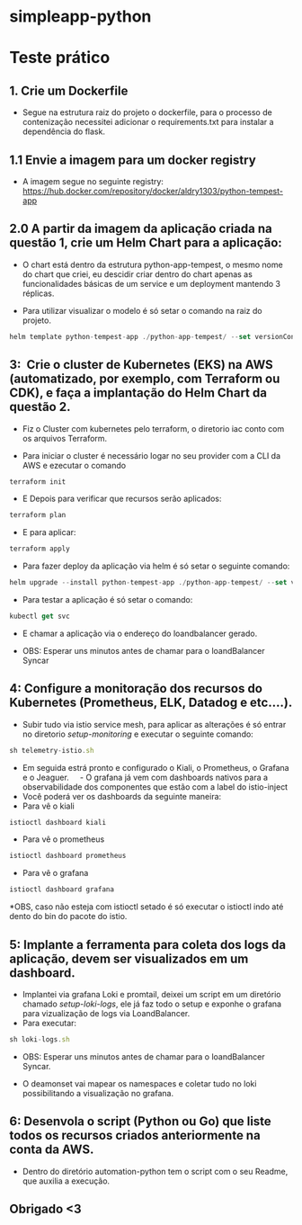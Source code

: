 # simpleapp-python

# Teste prático

## 1. Crie um Dockerfile
- Segue na estrutura raiz do projeto o dockerfile, para o processo de contenização necessitei adicionar o requirements.txt para instalar a dependência do flask.

## 1.1 Envie a imagem para um docker registry
- A imagem segue no seguinte registry: https://hub.docker.com/repository/docker/aldry1303/python-tempest-app

## 2.0 A partir da imagem da aplicação criada na questão 1, crie um Helm Chart para a aplicação:
- O chart está dentro da estrutura python-app-tempest, o mesmo nome do chart que criei, eu descidir criar dentro do chart apenas as funcionalidades básicas
de um service e um deployment mantendo 3 réplicas.

* Para utilizar visualizar o modelo é só setar o comando na raiz do projeto.

~~~javascript
helm template python-tempest-app ./python-app-tempest/ --set versionContainer=1.0.0
~~~

## 3:  Crie o cluster de Kubernetes (EKS) na AWS (automatizado, por exemplo, com Terraform ou CDK), e faça a implantação do Helm Chart da questão 2.

- Fiz o Cluster com kubernetes pelo terraform, o diretorio iac conto com os arquivos Terraform.
* Para iniciar o cluster é necessário logar no seu provider com a CLI da AWS e ezecutar o comando
~~~javascript
terraform init
~~~
* E Depois para verificar que recursos serão aplicados:
~~~javascript
terraform plan 
~~~
* E para aplicar:
~~~javascript
terraform apply 
~~~
- Para fazer deploy da aplicação via helm é só setar o seguinte comando:
~~~javascript
helm upgrade --install python-tempest-app ./python-app-tempest/ --set versionContainer=1.0.0
~~~

- Para testar a aplicação é só setar o comando:
~~~javascript
kubectl get svc 
~~~
- E chamar a aplicação via o endereço do loandbalancer gerado.
* OBS: Esperar uns minutos antes de chamar para o loandBalancer Syncar

## 4: Configure a monitoração dos recursos do Kubernetes (Prometheus, ELK, Datadog e etc....).

- Subir tudo via istio service mesh, para aplicar as alterações é só entrar no diretorio *setup-monitoring* e executar o seguinte comando:
~~~javascript
sh telemetry-istio.sh
~~~
- Em seguida estrá pronto e configurado o Kiali, o Prometheus, o Grafana e o Jeaguer.
    - O grafana já vem com dashboards nativos para a observabilidade dos componentes que estão com a label do istio-inject
- Você poderá ver os dashboards da seguinte maneira:
- Para vê o kiali 
~~~javascript
istioctl dashboard kiali
~~~
- Para vê o prometheus 
~~~javascript
istioctl dashboard prometheus
~~~
- Para vê o grafana 
~~~javascript
istioctl dashboard grafana
~~~

*OBS, caso não esteja com istioctl setado é só executar o istioctl indo até dento do bin do pacote do istio.

## 5: Implante a ferramenta para coleta dos logs da aplicação, devem ser visualizados em um dashboard.
- Implantei via grafana Loki e promtail, deixei um script em um diretório chamado *setup-loki-logs*, ele já faz todo
o setup e exponhe o grafana para vizualização de logs via LoandBalancer. 
- Para executar: 
~~~javascript
sh loki-logs.sh
~~~
* OBS: Esperar uns minutos antes de chamar para o loandBalancer Syncar.
- O deamonset vai mapear os namespaces e coletar tudo no loki possibilitando a visualização no grafana.
## 6: Desenvola o script (Python ou Go) que liste todos os recursos criados anteriormente na conta da AWS.

- Dentro do diretório automation-python tem o script com o seu Readme, que auxilia a execução.

## Obrigado <3
